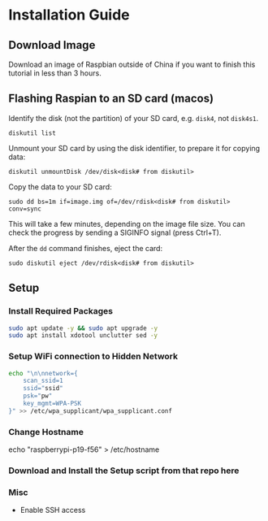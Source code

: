 # Installation Guide

## Download Image

Download an image of Raspbian outside of China if you want to finish this tutorial in less than 3 hours.

## Flashing Raspian to an SD card (macos)

Identify the disk (not the partition) of your SD card, e.g. `disk4`, not `disk4s1`.

```shell
diskutil list
```

Unmount your SD card by using the disk identifier, to prepare it for copying data:

```shell
diskutil unmountDisk /dev/disk<disk# from diskutil>
```

Copy the data to your SD card:

```shell
sudo dd bs=1m if=image.img of=/dev/rdisk<disk# from diskutil> conv=sync
```

This will take a few minutes, depending on the image file size. You can check the progress by sending a SIGINFO signal (press Ctrl+T).

After the `dd` command finishes, eject the card:

```shell
sudo diskutil eject /dev/rdisk<disk# from diskutil>
```

## Setup

### Install Required Packages

```bash
sudo apt update -y && sudo apt upgrade -y
sudo apt install xdotool unclutter sed -y
```

### Setup WiFi connection to Hidden Network

```bash
echo "\n\nnetwork={
    scan_ssid=1
    ssid="ssid"
    psk="pw"
    key_mgmt=WPA-PSK
}" >> /etc/wpa_supplicant/wpa_supplicant.conf
```

### Change Hostname

echo "raspberrypi-p19-f56" > /etc/hostname

### Download and Install the Setup script from that repo here



### Misc

- Enable SSH access
